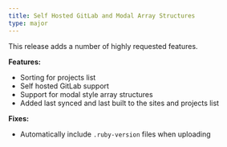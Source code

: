 ```yaml
---
title: Self Hosted GitLab and Modal Array Structures
type: major
---
```


This release adds a number of highly requested features.

**Features:**

* Sorting for projects list
* Self hosted GitLab support
* Support for modal style array structures
* Added last synced and last built to the sites and projects list

**Fixes:**

* Automatically include `.ruby-version` files when uploading